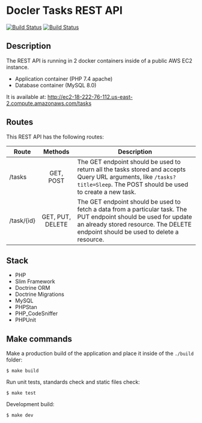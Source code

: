 # Docler Tasks REST API

[![Build Status](https://travis-ci.org/adrianosferreira/customer-collector-wp-plugin.svg?branch=master)](https://travis-ci.org/adrianosferreira/docler-app)
[![Build Status](https://codecov.io/gh/adrianosferreira/customer-collector-wp-plugin/branch/master/graph/badge.svg)](https://codecov.io/gh/adrianosferreira/docler-app)

## Description

The REST API is running in 2 docker containers inside of a public AWS EC2 instance.

- Application container (PHP 7.4 apache)
- Database container (MySQL 8.0)

It is available at: http://ec2-18-222-76-112.us-east-2.compute.amazonaws.com/tasks

## Routes

This REST API has the following routes:

| Route        | Methods           | Description  |
| ------------- |:-------------:| -----|
| /tasks      | GET, POST | The GET endpoint should be used to return all the tasks stored and accepts Query URL arguments, like `/tasks?title=Sleep`. The POST should be used to create a new task. |  
| /task/{id}      | GET, PUT, DELETE      |   The GET endpoint should be used to fetch a data from a particular task. The PUT endpoint should be used for update an already stored resource. The DELETE endpoint should be used to delete a resource. | 

## Stack

- PHP
- Slim Framework
- Doctrine ORM
- Doctrine Migrations
- MySQL
- PHPStan
- PHP_CodeSniffer
- PHPUnit

## Make commands

Make a production build of the application and place it inside of the `./build` folder:
```
$ make build
```

Run unit tests, standards check and static files check:
```
$ make test
```

Development build:
```
$ make dev
```